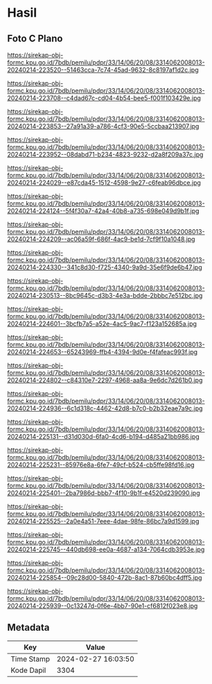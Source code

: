 # Hasil

## Foto C Plano

https://sirekap-obj-formc.kpu.go.id/7bdb/pemilu/pdpr/33/14/06/20/08/3314062008013-20240214-223520--51463cca-7c74-45ad-9632-8c8197af1d2c.jpg

https://sirekap-obj-formc.kpu.go.id/7bdb/pemilu/pdpr/33/14/06/20/08/3314062008013-20240214-223708--c4dad67c-cd04-4b54-bee5-f001f103429e.jpg

https://sirekap-obj-formc.kpu.go.id/7bdb/pemilu/pdpr/33/14/06/20/08/3314062008013-20240214-223853--27a91a39-a786-4cf3-90e5-5ccbaa213907.jpg

https://sirekap-obj-formc.kpu.go.id/7bdb/pemilu/pdpr/33/14/06/20/08/3314062008013-20240214-223952--08dabd71-b234-4823-9232-d2a8f209a37c.jpg

https://sirekap-obj-formc.kpu.go.id/7bdb/pemilu/pdpr/33/14/06/20/08/3314062008013-20240214-224029--e87cda45-1512-4598-9e27-c6feab96dbce.jpg

https://sirekap-obj-formc.kpu.go.id/7bdb/pemilu/pdpr/33/14/06/20/08/3314062008013-20240214-224124--5f4f30a7-42a4-40b8-a735-698e049d9b1f.jpg

https://sirekap-obj-formc.kpu.go.id/7bdb/pemilu/pdpr/33/14/06/20/08/3314062008013-20240214-224209--ac06a59f-686f-4ac9-be1d-7cf9f10a1048.jpg

https://sirekap-obj-formc.kpu.go.id/7bdb/pemilu/pdpr/33/14/06/20/08/3314062008013-20240214-224330--341c8d30-f725-4340-9a9d-35e6f9de6b47.jpg

https://sirekap-obj-formc.kpu.go.id/7bdb/pemilu/pdpr/33/14/06/20/08/3314062008013-20240214-230513--8bc9645c-d3b3-4e3a-bdde-2bbbc7e512bc.jpg

https://sirekap-obj-formc.kpu.go.id/7bdb/pemilu/pdpr/33/14/06/20/08/3314062008013-20240214-224601--3bcfb7a5-a52e-4ac5-9ac7-f123a152685a.jpg

https://sirekap-obj-formc.kpu.go.id/7bdb/pemilu/pdpr/33/14/06/20/08/3314062008013-20240214-224653--65243969-ffb4-4394-9d0e-f4fafeac993f.jpg

https://sirekap-obj-formc.kpu.go.id/7bdb/pemilu/pdpr/33/14/06/20/08/3314062008013-20240214-224802--c84310e7-2297-4968-aa8a-9e6dc7d261b0.jpg

https://sirekap-obj-formc.kpu.go.id/7bdb/pemilu/pdpr/33/14/06/20/08/3314062008013-20240214-224936--6c1d318c-4462-42d8-b7c0-b2b32eae7a9c.jpg

https://sirekap-obj-formc.kpu.go.id/7bdb/pemilu/pdpr/33/14/06/20/08/3314062008013-20240214-225131--d31d030d-6fa0-4cd6-b194-d485a21bb986.jpg

https://sirekap-obj-formc.kpu.go.id/7bdb/pemilu/pdpr/33/14/06/20/08/3314062008013-20240214-225231--85976e8a-6fe7-49cf-b524-cb5ffe98fd16.jpg

https://sirekap-obj-formc.kpu.go.id/7bdb/pemilu/pdpr/33/14/06/20/08/3314062008013-20240214-225401--2ba7986d-bbb7-4f10-9b1f-e4520d239090.jpg

https://sirekap-obj-formc.kpu.go.id/7bdb/pemilu/pdpr/33/14/06/20/08/3314062008013-20240214-225525--2a0e4a51-7eee-4dae-98fe-86bc7a9d1599.jpg

https://sirekap-obj-formc.kpu.go.id/7bdb/pemilu/pdpr/33/14/06/20/08/3314062008013-20240214-225745--440db698-ee0a-4687-a134-7064cdb3953e.jpg

https://sirekap-obj-formc.kpu.go.id/7bdb/pemilu/pdpr/33/14/06/20/08/3314062008013-20240214-225854--09c28d00-5840-472b-8ac1-87b60bc4dff5.jpg

https://sirekap-obj-formc.kpu.go.id/7bdb/pemilu/pdpr/33/14/06/20/08/3314062008013-20240214-225939--0c13247d-0f6e-4bb7-90e1-cf6812f023e8.jpg


## Metadata

| Key        | Value               |
| ---------- | ------------------- |
| Time Stamp | 2024-02-27 16:03:50 |
| Kode Dapil | 3304                |



